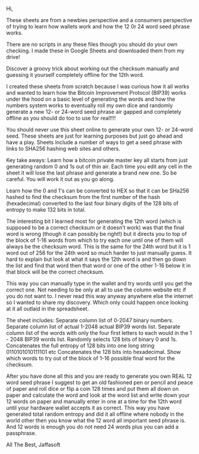 Hi, 

These sheets are from a newbies perspective and a consumers perspective of trying to learn how wallets work and how the 12 0r 24 word seed phrase works. 


There are no scripts in any these files though you should do your own checking. I made these in Google Sheets and downloaded them from my drive!


Discover a groovy trick about working out the checksum manually and guessing it yourself completely offline for the 12th word.  

I created these sheets from scratch because I was curious how it all works and wanted to learn how the Bitcoin Improvement Protocol (BIP39) works under the hood on a basic level of generating the words and how the numbers system works to eventually roll my own dice and randomly generate a new 12- or 24-word seed phrase air gapped and completely offline as you should do too to use for real!!!!

You should never use this sheet online to generate your own 12- or 24-word seed. These sheets are just for learning purposes but just go ahead and have a play. Sheets include a number of ways to get a seed phrase with links to SHA256 hashing web sites and others. 


Key take aways:
Learn how a bitcoin private master key all starts from just generating random 0 and 1s out of thin air.
Each time you edit any cell in the sheet it will lose the last phrase and generate a brand new one. So be careful. You will work it out as you go along. 

Learn how the 0 and 1's can be converted to HEX so that it can be SHa256 hashed to find the checksum from the first number of the hash (hexadecimal) converted to the last four binary digits of the 128 bits of entropy to make 132 bits in total.

The interesting bit I learned most for generating the 12th word (which is supposed to be a correct checksum or it doesn’t work) was that the final word is wrong (though it can possibly be right!) but it directs
you to top of the block of 1-16 words from which to try each one until one of them will always be the checksum word. This is the same for the 24th word but it is 1 word out of 256 for the 24th word so much harder 
to just manually guess. It hard to explain but look at what it says the 12th word is and then go down the list and find that word then that word or one of the other 1-16 below it in that block will be the 
correct checksum. 

This way you can manually type in the wallet and try words until you get the correct one. Not needing to be only at all to use the column website etc if you do not want to. I never read this 
way anyway anywhere else the internet so I wanted to share my discovery. Which only could happen once looking at it all outlaid in the spreadsheet. 


The sheet includes:
Separate column list of 0-2047 binary numbers.
Separate column list of actual 1-2048 actual BIP39 words list.
Separate column list of the words with only the four first letters to each would in the 1 - 2048 BIP39 words list. 
Randomly selects 128 bits of binary 0 and 1s.
Concatenates the full entropy of 128 bits into one long string 0110101010111101 etc 
Concatenates the 128 bits into hexadecimal.
Show which words to try out of the block of 1-16 possible final word for the checksum. 


After you have done all this and you are ready to generate you own REAL 12 word seed phrase I suggest to get an old fashioned
pen or pencil and peace of paper and roll dice or flip a coin 128 times and put them all down on paper and calculate the word and 
look at the word list and write down your 12 words on paper and manually enter in one at a time for the 12th word until your hardware 
wallet accepts it as correct. This way you have generated total random entropy and did it all offline where nobody in the world 
other then you know what the 12 word all important seed phrase is. And 12 words is enough you do not need 24 words plus you can add a passphrase.



All The Best,
Jaffasoft 

